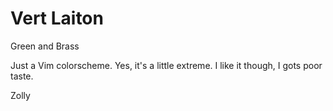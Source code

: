 # Vert Laiton
Green and Brass

Just a Vim colorscheme. Yes, it's a little extreme. I like it though, I gots poor taste.

Zolly
